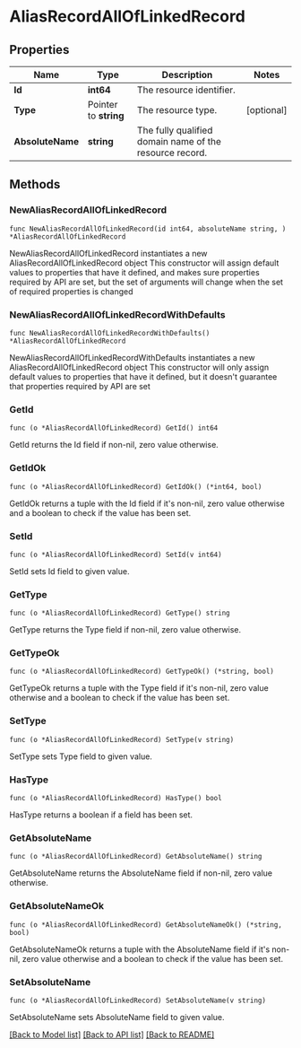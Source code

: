 # AliasRecordAllOfLinkedRecord

## Properties

Name | Type | Description | Notes
------------ | ------------- | ------------- | -------------
**Id** | **int64** | The resource identifier. | 
**Type** | Pointer to **string** | The resource type. | [optional] 
**AbsoluteName** | **string** | The fully qualified domain name of the resource record. | 

## Methods

### NewAliasRecordAllOfLinkedRecord

`func NewAliasRecordAllOfLinkedRecord(id int64, absoluteName string, ) *AliasRecordAllOfLinkedRecord`

NewAliasRecordAllOfLinkedRecord instantiates a new AliasRecordAllOfLinkedRecord object
This constructor will assign default values to properties that have it defined,
and makes sure properties required by API are set, but the set of arguments
will change when the set of required properties is changed

### NewAliasRecordAllOfLinkedRecordWithDefaults

`func NewAliasRecordAllOfLinkedRecordWithDefaults() *AliasRecordAllOfLinkedRecord`

NewAliasRecordAllOfLinkedRecordWithDefaults instantiates a new AliasRecordAllOfLinkedRecord object
This constructor will only assign default values to properties that have it defined,
but it doesn't guarantee that properties required by API are set

### GetId

`func (o *AliasRecordAllOfLinkedRecord) GetId() int64`

GetId returns the Id field if non-nil, zero value otherwise.

### GetIdOk

`func (o *AliasRecordAllOfLinkedRecord) GetIdOk() (*int64, bool)`

GetIdOk returns a tuple with the Id field if it's non-nil, zero value otherwise
and a boolean to check if the value has been set.

### SetId

`func (o *AliasRecordAllOfLinkedRecord) SetId(v int64)`

SetId sets Id field to given value.


### GetType

`func (o *AliasRecordAllOfLinkedRecord) GetType() string`

GetType returns the Type field if non-nil, zero value otherwise.

### GetTypeOk

`func (o *AliasRecordAllOfLinkedRecord) GetTypeOk() (*string, bool)`

GetTypeOk returns a tuple with the Type field if it's non-nil, zero value otherwise
and a boolean to check if the value has been set.

### SetType

`func (o *AliasRecordAllOfLinkedRecord) SetType(v string)`

SetType sets Type field to given value.

### HasType

`func (o *AliasRecordAllOfLinkedRecord) HasType() bool`

HasType returns a boolean if a field has been set.

### GetAbsoluteName

`func (o *AliasRecordAllOfLinkedRecord) GetAbsoluteName() string`

GetAbsoluteName returns the AbsoluteName field if non-nil, zero value otherwise.

### GetAbsoluteNameOk

`func (o *AliasRecordAllOfLinkedRecord) GetAbsoluteNameOk() (*string, bool)`

GetAbsoluteNameOk returns a tuple with the AbsoluteName field if it's non-nil, zero value otherwise
and a boolean to check if the value has been set.

### SetAbsoluteName

`func (o *AliasRecordAllOfLinkedRecord) SetAbsoluteName(v string)`

SetAbsoluteName sets AbsoluteName field to given value.



[[Back to Model list]](../README.md#documentation-for-models) [[Back to API list]](../README.md#documentation-for-api-endpoints) [[Back to README]](../README.md)


